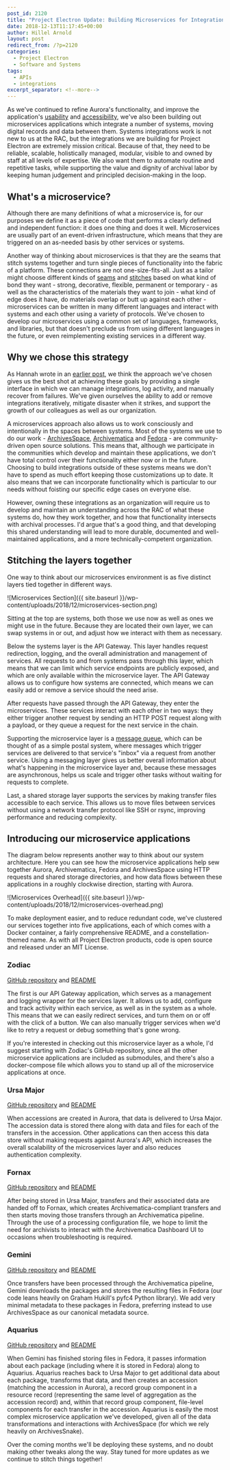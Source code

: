 ```yaml
---
post_id: 2120
title: "Project Electron Update: Building Microservices for Integration"
date: 2018-12-13T11:17:45+00:00
author: Hillel Arnold
layout: post
redirect_from: /?p=2120
categories:
  - Project Electron
  - Software and Systems
tags:
  - APIs
  - integrations
excerpt_separator: <!--more-->
---
```

As we've continued to refine Aurora's functionality, and improve the application's [usability](/project-electron-update-aurora-usability-testing) and [accessibility](/project-electron-update-aurora-and-web-accessibility), we've also been building out microservices applications which integrate a number of systems, moving digital records and data between them. Systems integrations work is not new to us at the RAC, but the integrations we are building for Project Electron are extremely mission critical. Because of that, they need to be reliable, scalable, holistically managed, modular, visible to and owned by staff at all levels of expertise. We also want them to automate routine and repetitive tasks, while supporting the value and dignity of archival labor by keeping human judgement and principled decision-making in the loop.

<!--more-->

## What's a microservice?

Although there are many definitions of what a microservice is, for our purposes we define it as a piece of code that performs a clearly defined and independent function: it does one thing and does it well. Microservices are usually part of an event-driven infrastructure, which means that they are triggered on an as-needed basis by other services or systems.

Another way of thinking about microservices is that they are the seams that stitch systems together and turn single pieces of functionality into the fabric of a platform. These connections are not one-size-fits-all. Just as a tailor might choose different kinds of [seams](https://en.wikipedia.org/wiki/Seam_(sewing)) and [stitches](https://en.wikipedia.org/wiki/Stitch_(textile_arts)) based on what kind of bond they want - strong, decorative, flexible, permanent or temporary - as well as the characteristics of the materials they want to join - what kind of edge does it have, do materials overlap or butt up against each other - microservices can be written in many different languages and interact with systems and each other using a variety of protocols. We've chosen to develop our microservices using a common set of languages, frameworks, and libraries, but that doesn't preclude us from using different languages in the future, or even reimplementing existing services in a different way.

## Why we chose this strategy

As Hannah wrote in an [earlier post](/project-electron-update-systems-integration-architecture), we think the approach we've chosen gives us the best shot at achieving these goals by providing a single interface in which we can manage integrations, log activity, and manually recover from failures. We've given ourselves the ability to add or remove integrations iteratively, mitigate disaster when it strikes, and support the growth of our colleagues as well as our organization.

A microservices approach also allows us to work consciously and intentionally in the spaces between systems. Most of the systems we use to do our work - [ArchivesSpace](https://archivesspace.org/), [Archivematica](https://www.archivematica.org/en/) and [Fedora](https://duraspace.org/fedora/) - are community-driven open source solutions. This means that, although we participate in the communities which develop and maintain these applications, we don't have total control over their functionality either now or in the future. Choosing to build integrations outside of these systems means we don't have to spend as much effort keeping those customizations up to date. It also means that we can incorporate functionality which is particular to our needs without foisting our specific edge cases on everyone else.

However, owning these integrations as an organization will require us to develop and maintain an understanding across the RAC of what these systems do, how they work together, and how that functionality intersects with archival processes. I'd argue that's a good thing, and that developing this shared understanding will lead to more durable, documented and well-maintained applications, and a more technically-competent organization.

## Stitching the layers together

One way to think about our microservices environment is as five distinct layers tied together in different ways.

![Microservices Section]({{ site.baseurl }}/wp-content/uploads/2018/12/microservices-section.png)

Sitting at the top are systems, both those we use now as well as ones we might use in the future. Because they are located their own layer, we can swap systems in or out, and adjust how we interact with them as necessary.

Below the systems layer is the API Gateway. This layer handles request redirection, logging, and the overall administration and management of services. All requests to and from systems pass through this layer, which means that we can limit which service endpoints are publicly exposed, and which are only available within the microservice layer. The API Gateway allows us to configure how systems are connected, which means we can easily add or remove a service should the need arise.

After requests have passed through the API Gateway, they enter the microservices. These services interact with each other in two ways: they either trigger another request by sending an HTTP POST request along with a payload, or they queue a request for the next service in the chain.

Supporting the microservice layer is a [message queue](https://en.wikipedia.org/wiki/Message_queue), which can be thought of as a simple postal system, where messages which trigger services are delivered to that service's "inbox" via a request from another service. Using a messaging layer gives us better overall information about what's happening in the microservice layer and, because these messages are asynchronous, helps us scale and trigger other tasks without waiting for requests to complete.

Last, a shared storage layer supports the services by making transfer files accessible to each service. This allows us to move files between services without using a network transfer protocol like SSH or rsync, improving performance and reducing complexity.

## Introducing our microservice applications

The diagram below represents another way to think about our system architecture. Here you can see how the microservice applications help sew together Aurora, Archivematica, Fedora and ArchivesSpace using HTTP requests and shared storage directories, and how data flows between these applications in a roughly clockwise direction, starting with Aurora.

![Microservices Overhead]({{ site.baseurl }}/wp-content/uploads/2018/12/microservices-overhead.png)

To make deployment easier, and to reduce redundant code, we've clustered our services together into five applications, each of which comes with a Docker container, a fairly comprehensive README, and a constellation-themed name. As with all Project Electron products, code is open source and released under an MIT License.

### Zodiac

[GitHub repository](https://github.com/RockefellerArchiveCenter/zodiac) and [README](https://github.com/RockefellerArchiveCenter/zodiac/blob/master/README.md)

The first is our API Gateway application, which serves as a management and logging wrapper for the services layer. It allows us to add, configure and track activity within each service, as well as in the system as a whole. This means that we can easily redirect services, and turn them on or off with the click of a button. We can also manually trigger services when we'd like to retry a request or debug something that's gone wrong.

If you're interested in checking out this microservice layer as a whole, I'd suggest starting with Zodiac's GitHub repository, since all the other microservice applications are included as submodules, and there's also a docker-compose file which allows you to stand up all of the microservice applications at once.

### Ursa Major

[GitHub repository](https://github.com/RockefellerArchiveCenter/ursa_major) and [README](https://github.com/RockefellerArchiveCenter/ursa_major/blob/master/README.md)

When accessions are created in Aurora, that data is delivered to Ursa Major. The accession data is stored there along with data and files for each of the transfers in the accession. Other applications can then access this data store without making requests against Aurora's API, which increases the overall scalability of the microservices layer and also reduces authentication complexity.

### Fornax

[GitHub repository](https://github.com/RockefellerArchiveCenter/fornax) and [README](https://github.com/RockefellerArchiveCenter/fornax/blob/master/README.md)

After being stored in Ursa Major, transfers and their associated data are handed off to Fornax, which creates Archivematica-compliant transfers and then starts moving those transfers through an Archivematica pipeline. Through the use of a processing configuration file, we hope to limit the need for archivists to interact with the Archivematica Dashboard UI to occasions when troubleshooting is required.

### Gemini

[GitHub repository](https://github.com/RockefellerArchiveCenter/gemini) and [README](https://github.com/RockefellerArchiveCenter/gemini/blob/master/README.md)

Once transfers have been processed through the Archivematica pipeline, Gemini downloads the packages and stores the resulting files in Fedora (our code leans heavily on Graham Hukill's pyfc4 Python library). We add very minimal metadata to these packages in Fedora, preferring instead to use ArchivesSpace as our canonical metadata source.

### Aquarius

[GitHub repository](https://github.com/RockefellerArchiveCenter/aquarius) and [README](https://github.com/RockefellerArchiveCenter/aquarius/blob/master/README.md)

When Gemini has finished storing files in Fedora, it passes information about each package (including where it is stored in Fedora) along to Aquarius. Aquarius reaches back to Ursa Major to get additional data about each package, transforms that data, and then creates an accession (matching the accession in Aurora), a record group component in a resource record (representing the same level of aggregation as the accession record) and, within that record group component, file-level components for each transfer in the accession. Aquarius is easily the most complex microservice application we've developed, given all of the data transformations and interactions with ArchivesSpace (for which we rely heavily on ArchivesSnake).

Over the coming months we'll be deploying these systems, and no doubt making other tweaks along the way. Stay tuned for more updates as we continue to stitch things together!
